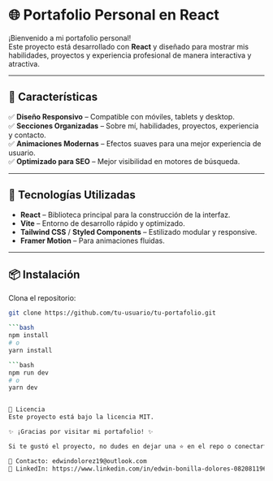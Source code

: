 # 🌐 Portafolio Personal en React

¡Bienvenido a mi portafolio personal!  
Este proyecto está desarrollado con **React** y diseñado para mostrar mis habilidades, proyectos y experiencia profesional de manera interactiva y atractiva.

---

## 📌 Características

✅ **Diseño Responsivo** – Compatible con móviles, tablets y desktop.  
✅ **Secciones Organizadas** – Sobre mí, habilidades, proyectos, experiencia y contacto.  
✅ **Animaciones Modernas** – Efectos suaves para una mejor experiencia de usuario.  
✅ **Optimizado para SEO** – Mejor visibilidad en motores de búsqueda.

---

## 🚀 Tecnologías Utilizadas

- **React** – Biblioteca principal para la construcción de la interfaz.
- **Vite** – Entorno de desarrollo rápido y optimizado.
- **Tailwind CSS** / **Styled Components** – Estilizado modular y responsive.
- **Framer Motion** – Para animaciones fluidas.

---

## 📦 Instalación

Clona el repositorio:

```bash
git clone https://github.com/tu-usuario/tu-portafolio.git

```bash
npm install
# o
yarn install

```bash
npm run dev
# o
yarn dev


📄 Licencia
Este proyecto está bajo la licencia MIT.

✨ ¡Gracias por visitar mi portafolio! ✨

Si te gustó el proyecto, no dudes en dejar una ⭐ en el repo o conectarte conmigo.

📧 Contacto: edwindolorez19@outlook.com
🔗 LinkedIn: https://www.linkedin.com/in/edwin-bonilla-dolores-082081196/